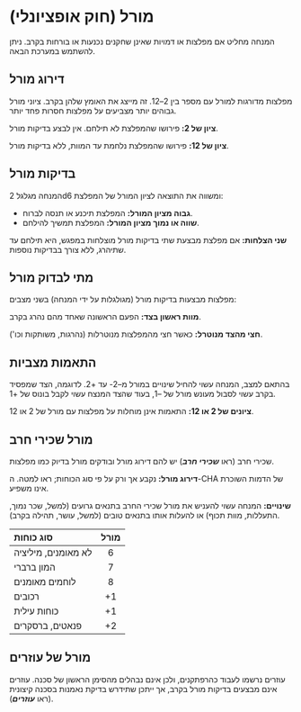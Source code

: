 # מורל (חוק אופציונלי)

המנחה מחליט אם מפלצות או דמויות שאינן שחקנים נכנעות או בורחות בקרב. ניתן להשתמש במערכת הבאה.

## דירוג מורל

מפלצות מדורגות למורל עם מספר בין 2–12. זה מייצג את האומץ שלהן בקרב. ציוני מורל גבוהים יותר מצביעים על מפלצות חסרות פחד יותר.

**ציון של 2:** פירושו שהמפלצת לא תילחם. אין לבצע בדיקות מורל.

**ציון של 12:** פירושו שהמפלצת נלחמת עד המוות, ללא בדיקות מורל.

## בדיקות מורל

המנחה מגלגל 2d6 ומשווה את התוצאה לציון המורל של המפלצת:

- **גבוה מציון המורל:** המפלצת תיכנע או תנסה לברוח.
- **שווה או נמוך מציון המורל:** המפלצת תמשיך להילחם.

**שני הצלחות:** אם מפלצת מבצעת שתי בדיקות מורל מוצלחות במפגש, היא תילחם עד שתיהרג, ללא צורך בבדיקות נוספות.

## מתי לבדוק מורל

מפלצות מבצעות בדיקות מורל (מגולגלות על ידי המנחה) בשני מצבים:

**מוות ראשון בצד:** הפעם הראשונה שאחד מהם נהרג בקרב.

**חצי מהצד מנוטרל:** כאשר חצי מהמפלצות מנוטרלות (נהרגות, משותקות וכו').

## התאמות מצביות

בהתאם למצב, המנחה עשוי להחיל שינויים במורל מ–2- עד +2. לדוגמה, הצד שמפסיד בקרב עשוי לסבול מעונש מורל של –1, בעוד שהצד המנצח עשוי לקבל בונוס של +1.

**ציונים של 2 או 12:** התאמות אינן מוחלות על מפלצות עם מורל של 2 או 12.

## מורל שכירי חרב

שכירי חרב (ראו ***שכירי חרב***) יש להם דירוג מורל ובודקים מורל בדיוק כמו מפלצות.

**דירוג מורל:** נקבע אך ורק על פי סוג הכוחות; ראו למטה. ה-CHA של הדמות השוכרת אינו משפיע.

**שינויים:** המנחה עשוי להעניש את מורל שכירי החרב בתנאים גרועים (למשל, שכר נמוך, התעללות, מוות תכוף) או להעלות אותו בתנאים טובים (למשל, עושר, תהילה בקרב).

| סוג כוחות           | מורל |
| :------------------- | :----: |
| לא מאומנים, מיליציה |   6    |
| המון ברברי          |   7    |
| לוחמים מאומנים      |   8    |
| רכובים              |   +1   |
| כוחות עילית         |   +1   |
| פנאטים, ברסקרים    |   +2   |

## מורל של עוזרים

עוזרים נרשמו לעבוד כהרפתקנים, ולכן אינם נבהלים מהסימן הראשון של סכנה. עוזרים אינם מבצעים בדיקות מורל בקרב, אך ייתכן שתידרש בדיקת נאמנות בסכנה קיצונית (ראו ***עוזרים***).